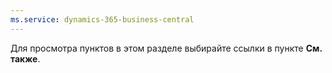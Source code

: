 ```yaml
---
ms.service: dynamics-365-business-central
---
```

Для просмотра пунктов в этом разделе выбирайте ссылки в пункте **См. также**.